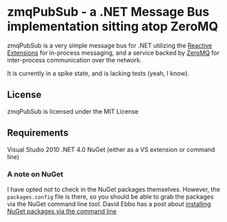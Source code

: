 zmqPubSub - a .NET Message Bus implementation sitting atop ZeroMQ
==========

zmqPubSub is a very simple message bus for .NET utilizing the [Reactive Extensions](http://msdn.microsoft.com/en-us/devlabs/ee794896) 
for in-process messaging, and a service backed by [ZeroMQ](http://www.zeromq.org/) for inter-process communication over the network.

It is currently in a spike state, and is lacking tests (yeah, I know).

License
-------

zmqPubSub is licensed under the MIT License

Requirements
------------

Visual Studio 2010
.NET 4.0
NuGet (either as a VS extension or command line)

### A note on NuGet

I have opted not to check in the NuGet packages themselves. However, the `packages.config` file is there,
so you should be able to grab the packages via the NuGet command line tool. David Ebbo has a post about [installing NuGet packages via the command line](http://blog.davidebbo.com/2011/01/installing-nuget-packages-directly-from.html)
